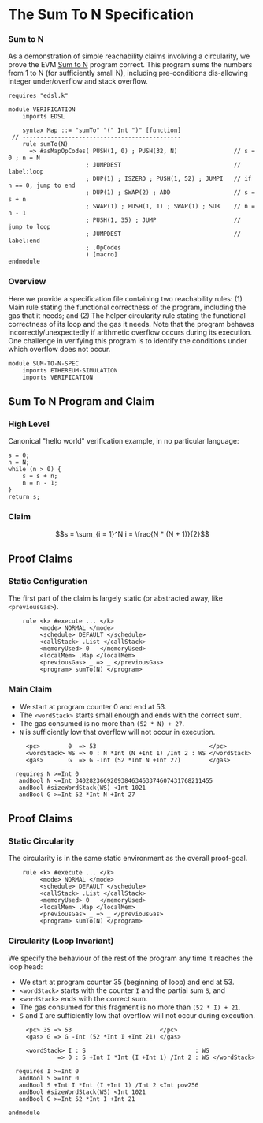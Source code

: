The Sum To N Specification
==========================

### Sum to N

As a demonstration of simple reachability claims involving a circularity, we prove the EVM [Sum to N](proofs/sum-to-n.md) program correct.
This program sums the numbers from 1 to N (for sufficiently small N), including pre-conditions dis-allowing integer under/overflow and stack overflow.

```{.k .sum-to-n}
requires "edsl.k"

module VERIFICATION
    imports EDSL

    syntax Map ::= "sumTo" "(" Int ")" [function]
 // ---------------------------------------------
    rule sumTo(N)
      => #asMapOpCodes( PUSH(1, 0) ; PUSH(32, N)                // s = 0 ; n = N
                      ; JUMPDEST                                // label:loop
                      ; DUP(1) ; ISZERO ; PUSH(1, 52) ; JUMPI   // if n == 0, jump to end
                      ; DUP(1) ; SWAP(2) ; ADD                  // s = s + n
                      ; SWAP(1) ; PUSH(1, 1) ; SWAP(1) ; SUB    // n = n - 1
                      ; PUSH(1, 35) ; JUMP                      // jump to loop
                      ; JUMPDEST                                // label:end
                      ; .OpCodes
                      ) [macro]
endmodule
```

### Overview

Here we provide a specification file containing two reachability rules:
(1) Main rule stating the functional correctness of the program, including the gas that it needs; and
(2) The helper circularity rule stating the functional correctness of its loop and the gas it needs.
Note that the program behaves incorrectly/unexpectedly if arithmetic overflow occurs during its execution.
One challenge in verifying this program is to identify the conditions under which overflow does not occur.

```{.k .sum-to-n}
module SUM-TO-N-SPEC
    imports ETHEREUM-SIMULATION
    imports VERIFICATION
```

Sum To N Program and Claim
--------------------------

### High Level

Canonical "hello world" verification example, in no particular language:

```
s = 0;
n = N;
while (n > 0) {
    s = s + n;
    n = n - 1;
}
return s;
```

### Claim

$$s = \sum_{i = 1}^N i = \frac{N * (N + 1)}{2}$$

Proof Claims
------------

### Static Configuration

The first part of the claim is largely static (or abstracted away, like `<previousGas>`).

```{.k .sum-to-n}
    rule <k> #execute ... </k>
         <mode> NORMAL </mode>
         <schedule> DEFAULT </schedule>
         <callStack> .List </callStack>
         <memoryUsed> 0   </memoryUsed>
         <localMem> .Map </localMem>
         <previousGas> _ => _ </previousGas>
         <program> sumTo(N) </program>
```

### Main Claim

-   We start at program counter 0 and end at 53.
-   The `<wordStack>` starts small enough and ends with the correct sum.
-   The gas consumed is no more than `(52 * N) + 27`.
-   `N` is sufficiently low that overflow will not occur in execution.

```{.k .sum-to-n}
     <pc>        0  => 53                                </pc>
     <wordStack> WS => 0 : N *Int (N +Int 1) /Int 2 : WS </wordStack>
     <gas>       G  => G -Int (52 *Int N +Int 27)        </gas>

  requires N >=Int 0
   andBool N <=Int 340282366920938463463374607431768211455
   andBool #sizeWordStack(WS) <Int 1021
   andBool G >=Int 52 *Int N +Int 27
```

Proof Claims
------------

### Static Circularity

The circularity is in the same static environment as the overall proof-goal.

```{.k .sum-to-n}
    rule <k> #execute ... </k>
         <mode> NORMAL </mode>
         <schedule> DEFAULT </schedule>
         <callStack> .List </callStack>
         <memoryUsed> 0   </memoryUsed>
         <localMem> .Map </localMem>
         <previousGas> _ => _ </previousGas>
         <program> sumTo(N) </program>
```

### Circularity (Loop Invariant)

We specify the behaviour of the rest of the program any time it reaches the loop head:

-   We start at program counter 35 (beginning of loop) and end at 53.
-   `<wordStack>` starts with the counter `I` and the partial sum `S`, and
-   `<wordStack>` ends with the correct sum.
-   The gas consumed for this fragment is no more than `(52 * I) + 21`.
-   `S` and `I` are sufficiently low that overflow will not occur during execution.

```{.k .sum-to-n}
     <pc> 35 => 53                         </pc>
     <gas> G => G -Int (52 *Int I +Int 21) </gas>

     <wordStack> I : S                               : WS
              => 0 : S +Int I *Int (I +Int 1) /Int 2 : WS </wordStack>

  requires I >=Int 0
   andBool S >=Int 0
   andBool S +Int I *Int (I +Int 1) /Int 2 <Int pow256
   andBool #sizeWordStack(WS) <Int 1021
   andBool G >=Int 52 *Int I +Int 21

endmodule
```
